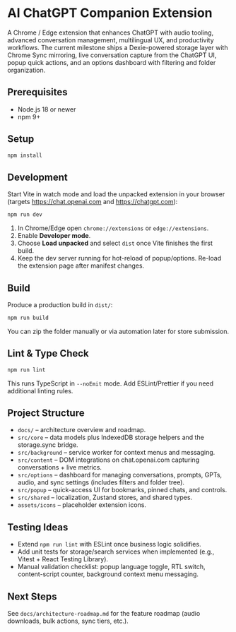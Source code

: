 ﻿# AI ChatGPT Companion Extension

A Chrome / Edge extension that enhances ChatGPT with audio tooling, advanced conversation management, multilingual UX, and productivity workflows. The current milestone ships a Dexie-powered storage layer with Chrome Sync mirroring, live conversation capture from the ChatGPT UI, popup quick actions, and an options dashboard with filtering and folder organization.

## Prerequisites
- Node.js 18 or newer
- npm 9+

## Setup
```bash
npm install
```

## Development
Start Vite in watch mode and load the unpacked extension in your browser (targets https://chat.openai.com and https://chatgpt.com):
```bash
npm run dev
```
1. In Chrome/Edge open `chrome://extensions` or `edge://extensions`.
2. Enable **Developer mode**.
3. Choose **Load unpacked** and select `dist` once Vite finishes the first build.
4. Keep the dev server running for hot-reload of popup/options. Re-load the extension page after manifest changes.

## Build
Produce a production build in `dist/`:
```bash
npm run build
```
You can zip the folder manually or via automation later for store submission.

## Lint & Type Check
```bash
npm run lint
```
This runs TypeScript in `--noEmit` mode. Add ESLint/Prettier if you need additional linting rules.

## Project Structure
- `docs/` – architecture overview and roadmap.
- `src/core` – data models plus IndexedDB storage helpers and the storage.sync bridge.
- `src/background` – service worker for context menus and messaging.
- `src/content` – DOM integrations on chat.openai.com capturing conversations + live metrics.
- `src/options` – dashboard for managing conversations, prompts, GPTs, audio, and sync settings (includes filters and folder tree).
- `src/popup` – quick-access UI for bookmarks, pinned chats, and controls.
- `src/shared` – localization, Zustand stores, and shared types.
- `assets/icons` – placeholder extension icons.

## Testing Ideas
- Extend `npm run lint` with ESLint once business logic solidifies.
- Add unit tests for storage/search services when implemented (e.g., Vitest + React Testing Library).
- Manual validation checklist: popup language toggle, RTL switch, content-script counter, background context menu messaging.

## Next Steps
See `docs/architecture-roadmap.md` for the feature roadmap (audio downloads, bulk actions, sync tiers, etc.).

